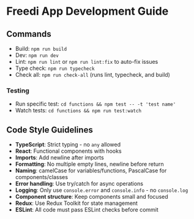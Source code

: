 # Freedi App Development Guide

## Commands
- Build: `npm run build`
- Dev: `npm run dev`
- Lint: `npm run lint` or `npm run lint:fix` to auto-fix issues
- Type check: `npm run typecheck`
- Check all: `npm run check-all` (runs lint, typecheck, and build)

### Testing
- Run specific test: `cd functions && npm test -- -t 'test name'`
- Watch tests: `cd functions && npm run test:watch`

## Code Style Guidelines
- **TypeScript**: Strict typing - no `any` allowed
- **React**: Functional components with hooks
- **Imports**: Add newline after imports
- **Formatting**: No multiple empty lines, newline before return
- **Naming**: camelCase for variables/functions, PascalCase for components/classes
- **Error handling**: Use try/catch for async operations
- **Logging**: Only use `console.error` and `console.info` - no `console.log`
- **Component structure**: Keep components small and focused
- **Redux**: Use Redux Toolkit for state management
- **ESLint**: All code must pass ESLint checks before commit